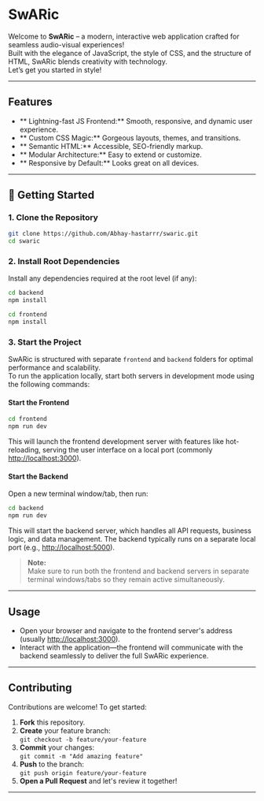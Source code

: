 #  SwARic

Welcome to **SwARic** – a modern, interactive web application crafted for seamless audio-visual experiences!  
Built with the elegance of JavaScript, the style of CSS, and the structure of HTML, SwARic blends creativity with technology.  
Let’s get you started in style! 

---

##  Features

- ** Lightning-fast JS Frontend:** Smooth, responsive, and dynamic user experience.
- ** Custom CSS Magic:** Gorgeous layouts, themes, and transitions.
- ** Semantic HTML:** Accessible, SEO-friendly markup.
- ** Modular Architecture:** Easy to extend or customize.
- ** Responsive by Default:** Looks great on all devices.

---

## 🏁 Getting Started

### 1. Clone the Repository

```bash
git clone https://github.com/Abhay-hastarrr/swaric.git
cd swaric
```

### 2. Install Root Dependencies

Install any dependencies required at the root level (if any):

```bash
cd backend
npm install
```

```bash
cd frontend
npm install
```

### 3. Start the Project

SwARic is structured with separate `frontend` and `backend` folders for optimal performance and scalability.  
To run the application locally, start both servers in development mode using the following commands:

#### Start the Frontend

```bash
cd frontend
npm run dev
```

This will launch the frontend development server with features like hot-reloading, serving the user interface on a local port (commonly [http://localhost:3000](http://localhost:3000)).

#### Start the Backend

Open a new terminal window/tab, then run:

```bash
cd backend
npm run dev
```

This will start the backend server, which handles all API requests, business logic, and data management. The backend typically runs on a separate local port (e.g., [http://localhost:5000](http://localhost:5000)).

> **Note:**  
> Make sure to run both the frontend and backend servers in separate terminal windows/tabs so they remain active simultaneously.

---

##  Usage

- Open your browser and navigate to the frontend server's address (usually [http://localhost:3000](http://localhost:3000)).
- Interact with the application—the frontend will communicate with the backend seamlessly to deliver the full SwARic experience.

---

##  Contributing

Contributions are welcome! To get started:

1. **Fork** this repository.
2. **Create** your feature branch:  
   `git checkout -b feature/your-feature`
3. **Commit** your changes:  
   `git commit -m "Add amazing feature"`
4. **Push** to the branch:  
   `git push origin feature/your-feature`
5. **Open a Pull Request** and let's review it together!

---




